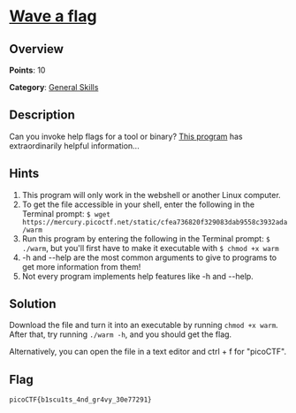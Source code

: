 # [Wave a flag](https://play.picoctf.org/practice/challenge/170)

## Overview

**Points**: 10

**Category**: [General Skills](../)

## Description
Can you invoke help flags for a tool or binary? [This program](./warm) has extraordinarily helpful information...

## Hints

1. This program will only work in the webshell or another Linux computer.
2. To get the file accessible in your shell, enter the following in the Terminal prompt: `$ wget https://mercury.picoctf.net/static/cfea736820f329083dab9558c3932ada/warm`
3. Run this program by entering the following in the Terminal prompt: `$ ./warm`, but you'll first have to make it executable with `$ chmod +x warm`
4. -h and --help are the most common arguments to give to programs to get more information from them!
5. Not every program implements help features like -h and --help.

## Solution

Download the file and turn it into an executable by running `chmod +x warm`. After that, try running `./warm -h`, and you should get the flag.

Alternatively, you can open the file in a text editor and ctrl + f for "picoCTF".

## Flag

`picoCTF{b1scu1ts_4nd_gr4vy_30e77291}`
